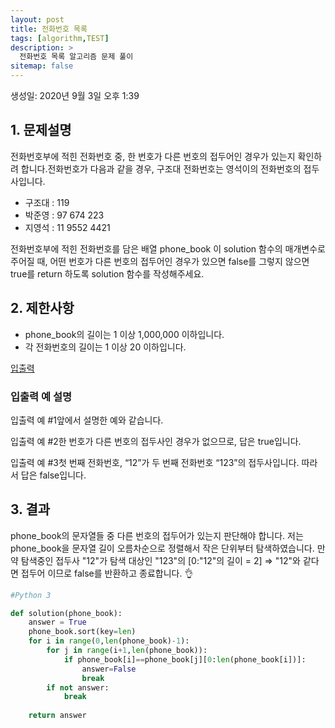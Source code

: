 ```yaml
---
layout: post
title: 전화번호 목록
tags: [algorithm,TEST]
description: >
  전화번호 목록 알고리즘 문제 풀이
sitemap: false
---
```


생성일: 2020년 9월 3일 오후 1:39

## 1. 문제설명

전화번호부에 적힌 전화번호 중, 한 번호가 다른 번호의 접두어인 경우가 있는지 확인하려 합니다.전화번호가 다음과 같을 경우, 구조대 전화번호는 영석이의 전화번호의 접두사입니다.

- 구조대 : 119
- 박준영 : 97 674 223
- 지영석 : 11 9552 4421

전화번호부에 적힌 전화번호를 담은 배열 phone_book 이 solution 함수의 매개변수로 주어질 때, 어떤 번호가 다른 번호의 접두어인 경우가 있으면 false를 그렇지 않으면 true를 return 하도록 solution 함수를 작성해주세요.

## 2. 제한사항

- phone_book의 길이는 1 이상 1,000,000 이하입니다.
- 각 전화번호의 길이는 1 이상 20 이하입니다.

[입출력](%E1%84%8C%E1%85%A5%E1%86%AB%E1%84%92%E1%85%AA%E1%84%87%E1%85%A5%E1%86%AB%E1%84%92%E1%85%A9%20%E1%84%86%E1%85%A9%E1%86%A8%E1%84%85%E1%85%A9%E1%86%A8%20-%20%E1%84%91%E1%85%B3%E1%84%85%E1%85%A9%E1%84%80%E1%85%B3%E1%84%85%E1%85%A2%E1%84%86%E1%85%A5%E1%84%89%E1%85%B3%2070c7dcb5260e49b9998448b591a03dc0/%E1%84%8B%E1%85%B5%E1%86%B8%E1%84%8E%E1%85%AE%E1%86%AF%E1%84%85%E1%85%A7%E1%86%A8%207f428f0e5dd74658a4992952ca2bf3e8.csv)

### 입출력 예 설명

입출력 예 #1앞에서 설명한 예와 같습니다.

입출력 예 #2한 번호가 다른 번호의 접두사인 경우가 없으므로, 답은 true입니다.

입출력 예 #3첫 번째 전화번호, “12”가 두 번째 전화번호 “123”의 접두사입니다. 따라서 답은 false입니다.

## 3. 결과

phone_book의 문자열들 중 다른 번호의 접두어가 있는지 판단해야 합니다.
저는 phone_book을 문자열 길이 오름차순으로 정렬해서 작은 단위부터 탐색하였습니다.
만약 탐색중인 접두사 "12"가 탐색 대상인 "123"의 [0:"12"의 길이 = 2] ⇒ "12"와 같다면 접두어 이므로 false를 반환하고 종료합니다. 👌

```python
#Python 3

def solution(phone_book):
    answer = True
    phone_book.sort(key=len)
    for i in range(0,len(phone_book)-1):
        for j in range(i+1,len(phone_book)):
            if phone_book[i]==phone_book[j][0:len(phone_book[i])]:
                answer=False
                break
        if not answer:
            break
        
    return answer
```